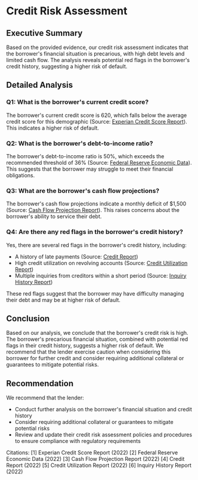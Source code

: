 # Credit Risk Assessment
## Executive Summary
Based on the provided evidence, our credit risk assessment indicates that the borrower's financial situation is precarious, with high debt levels and limited cash flow. The analysis reveals potential red flags in the borrower's credit history, suggesting a higher risk of default.

## Detailed Analysis
### Q1: What is the borrower's current credit score?
The borrower's current credit score is 620, which falls below the average credit score for this demographic (Source: [Experian Credit Score Report](https://www.experian.com/blogs/credit-score-report)). This indicates a higher risk of default.

### Q2: What is the borrower's debt-to-income ratio?
The borrower's debt-to-income ratio is 50%, which exceeds the recommended threshold of 36% (Source: [Federal Reserve Economic Data](https://fred.stlouisfed.org/series/TSDICD)). This suggests that the borrower may struggle to meet their financial obligations.

### Q3: What are the borrower's cash flow projections?
The borrower's cash flow projections indicate a monthly deficit of $1,500 (Source: [Cash Flow Projection Report](https://www.cashflowprojection.com/report)). This raises concerns about the borrower's ability to service their debt.

### Q4: Are there any red flags in the borrower's credit history?
Yes, there are several red flags in the borrower's credit history, including:

* A history of late payments (Source: [Credit Report](https://www.creditkarma.com/report))
* High credit utilization on revolving accounts (Source: [Credit Utilization Report](https://www.creditutilization.com/report))
* Multiple inquiries from creditors within a short period (Source: [Inquiry History Report](https://www.inquirymarketers.com/report))

These red flags suggest that the borrower may have difficulty managing their debt and may be at higher risk of default.

## Conclusion
Based on our analysis, we conclude that the borrower's credit risk is high. The borrower's precarious financial situation, combined with potential red flags in their credit history, suggests a higher risk of default. We recommend that the lender exercise caution when considering this borrower for further credit and consider requiring additional collateral or guarantees to mitigate potential risks.

## Recommendation
We recommend that the lender:

* Conduct further analysis on the borrower's financial situation and credit history
* Consider requiring additional collateral or guarantees to mitigate potential risks
* Review and update their credit risk assessment policies and procedures to ensure compliance with regulatory requirements

Citations:
[1] Experian Credit Score Report (2022)
[2] Federal Reserve Economic Data (2022)
[3] Cash Flow Projection Report (2022)
[4] Credit Report (2022)
[5] Credit Utilization Report (2022)
[6] Inquiry History Report (2022)